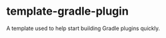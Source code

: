 template-gradle-plugin
======================

A template used to help start building Gradle plugins quickly.
